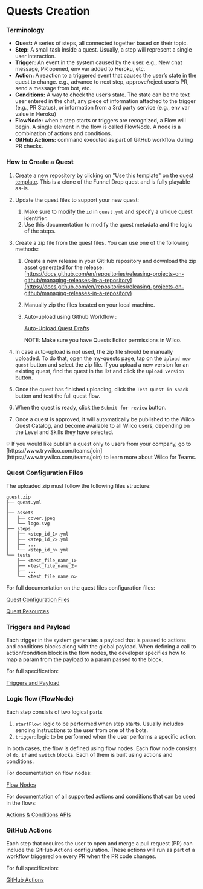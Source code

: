 # Quests Creation

### Terminology

- **Quest:** A series of steps, all connected together based on their topic.
- **Step:** A small task inside a quest. Usually, a step will represent a single user interaction.
- **Trigger:** An event in the system caused by the user. e.g., New chat message, PR opened, env var added to Heroku, etc.
- **Action:** A reaction to a triggered event that causes the user’s state in the quest to change. e.g., advance to next step, approve/reject user’s PR, send a message from bot, etc.
- **Conditions:** A way to check the user’s state. The state can be the text user entered in the chat, any piece of information attached to the trigger (e.g., PR Status), or information from a 3rd party service (e.g., env var value in Heroku)
- **FlowNode:** when a step starts or triggers are recognized, a Flow will begin. A single element in the flow is called FlowNode. A node is a combination of actions and conditions.
- **GitHub Actions:** command executed as part of GitHub workflow during PR checks.

### **How to Create a Quest**

1. Create a new repository by clicking on "Use this template" on the [quest template](https://github.com/trywilco/quest-template). This is a clone of the Funnel Drop quest and is fully playable as-is.
2. Update the quest files to support your new quest:
    1. Make sure to modify the `id` in `quest.yml` and specify a unique quest identifier.
    2. Use this documentation to modify the quest metadata and the logic of the steps.
3. Create a zip file from the quest files. You can use one of the following methods:
    1. Create a new release in your GitHub repository and download the zip asset generated for the release: [https://docs.github.com/en/repositories/releasing-projects-on-github/managing-releases-in-a-repository](https://docs.github.com/en/repositories/releasing-projects-on-github/managing-releases-in-a-repository)
    2. Manually zip the files located on your local machine.
    3. Auto-upload using Github Workflow :
        
        [Auto-Upload Quest Drafts](Quests%20Creation/Auto-Upload%20Quest%20Drafts.md)
        
        NOTE: Make sure you have Quests Editor permissions in Wilco.
        
4. In case auto-upload is not used, the zip file should be manually uploaded. To do that, open the [my-quests](https://app.wilco.gg/my-quests) page, tap on the `Upload new quest` button and select the zip file. If you upload a new version for an existing quest, find the quest in the list and click the `Upload version` button.
5. Once the quest has finished uploading, click the `Test Quest in Snack` button and test the full quest flow.
6. When the quest is ready, click the `Submit for review` button.
7. Once a quest is approved, it will automatically be published to the Wilco Quest Catalog, and become available to all Wilco users, depending on the Level and Skills they have selected.

<aside>
💡 If you would like publish a quest only to users from your company, go to [https://www.trywilco.com/teams/join](https://www.trywilco.com/teams/join) to learn more about Wilco for Teams.

</aside>

### Quest Configuration Files

The uploaded zip must follow the following files structure:

```
quest.zip
├── quest.yml
│
├── assets
│   ├── cover.jpeg
│   └── logo.svg
├── steps
│   ├── <step_id_1>.yml
│   ├── <step_id_2>.yml
│   ├── ...
│   └── <step_id_n>.yml
└── tests
    ├── <test_file_name_1>
    ├── <test_file_name_2>
    ├── ...
    └── <test_file_name_n>
```

For full documentation on the quest files configuration files:

[Quest Configuration Files ](Quests%20Creation/Quest%20Configuration%20Files.md)

[Quest Resources](Quests%20Creation/Quest%20Resources.md)

### Triggers and Payload

Each trigger in the system generates a payload that is passed to actions and conditions blocks along with the global payload. When defining a call to action/condition block in the flow nodes, the developer specifies how to map a param from the payload to a param passed to the block.

For full specification:

[Triggers and Payload](Quests%20Creation/Triggers%20and%20Payload.md)

### Logic flow (FlowNode)

Each step consists of two logical parts

1. `startFlow`: logic to be performed when step starts. Usually includes sending instructions to the user from one of the bots. 
2. `trigger`: logic to be performed when the user performs a specific action. 

In both cases, the flow is defined using flow nodes. Each flow node consists of `do`, `if` and `switch` blocks. Each of them is built using actions and conditions.

For documentation on flow nodes:

[Flow Nodes](Quests%20Creation/Flow%20Nodes.md)

For documentation of all supported actions and conditions that can be used in the flows:

[Actions & Conditions APIs](Quests%20Creation/Actions%20&%20Conditions%20APIs.md)

### GitHub Actions

Each step that requires the user to open and merge a pull request (PR) can include the GitHub Actions configuration. These actions will run as part of a workflow triggered on every PR when the PR code changes. 

For full specification:

[GitHub Actions](Quests%20Creation/GitHub%20Actions.md)
